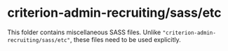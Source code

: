 # criterion-admin-recruiting/sass/etc

This folder contains miscellaneous SASS files. Unlike `"criterion-admin-recruiting/sass/etc"`, these files
need to be used explicitly.
